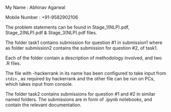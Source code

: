 
My Name : Abhinav Agarwal

Mobile Number : +91-9582902106

The problem statements can be found in Stage_1(NLP).pdf, Stage_2(NLP).pdf & Stage_3(NLP).pdf files.

The folder task1 contains submission for question #1 in submission1 where as folder submission2 contains the submission for question #2, of task1.

Each of the folder contain a description of methodology involved, and two .R files.

The file with -hackerrank in its name has been configured to take input from `stdin` , as required by hackerrank and the other file can be run on PCs, which
takes input from console.

The folder task2 contains submissions for question #1 and #2 in similar named folders. The submissions are in form of .ipynb notebooks, and contain the relevant documentation.